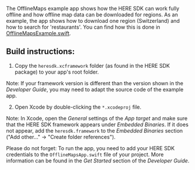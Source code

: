 The OfflineMaps example app shows how the HERE SDK can work fully offline and how offline map data can be downloaded for regions. As an example, the app shows how to download one region (Switzerland) and how to search for 'restaurants'. You can find how this is done in [OfflineMapsExample.swift](OfflineMaps/OfflineMapsExample.swift).

Build instructions:
-------------------

1) Copy the `heresdk.xcframework` folder (as found in the HERE SDK package) to your app's root folder.

Note: If your framework version is different than the version shown in the _Developer Guide_, you may need to adapt the source code of the example app.

2) Open Xcode by double-clicking the `*.xcodeproj` file.

Note: In Xcode, open the _General_ settings of the _App target_ and make sure that the HERE SDK framework appears under _Embedded Binaries_. If it does not appear, add the `heresdk.framework` to the _Embedded Binaries_ section ("Add other..." -> "Create folder references").

Please do not forget: To run the app, you need to add your HERE SDK credentials to the `OfflineMapsApp.swift` file of your project. More information can be found in the _Get Started_ section of the _Developer Guide_.
